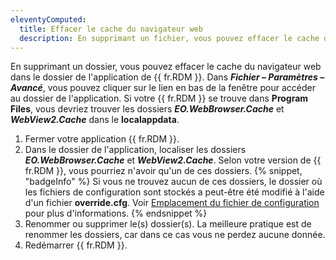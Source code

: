 ```yaml
---
eleventyComputed:
  title: Effacer le cache du navigateur web
  description: En supprimant un fichier, vous pouvez effacer le cache du navigateur web dans le dossier de l'application de {{ fr.RDM }}.
---
```

En supprimant un dossier, vous pouvez effacer le cache du navigateur web dans le dossier de l'application de {{ fr.RDM }}. Dans ***Fichier – Paramètres – Avancé***, vous pouvez cliquer sur le lien en bas de la fenêtre pour accéder au dossier de l'application. Si votre {{ fr.RDM }} se trouve dans **Program Files**, vous devriez trouver les dossiers ***EO.WebBrowser.Cache*** et ***WebView2.Cache*** dans le **localappdata**.

1. Fermer votre application {{ fr.RDM }}.
1. Dans le dossier de l'application, localiser les dossiers ***EO.WebBrowser.Cache*** et ***WebView2.Cache***. Selon votre version de {{ fr.RDM }}, vous pourriez n'avoir qu'un de ces dossiers.
   {% snippet, "badgeInfo" %}
   Si vous ne trouvez aucun de ces dossiers, le dossier où les fichiers de configuration sont stockés a peut-être été modifié à l'aide d'un fichier **override.cfg**. Voir [Emplacement du fichier de configuration](/rdm/windows/installation/client/configuration-file-location/#override-the-default-path) pour plus d'informations.
   {% endsnippet %}
1. Renommer ou supprimer le(s) dossier(s). La meilleure pratique est de renommer les dossiers, car dans ce cas vous ne perdez aucune donnée.
1. Redémarrer {{ fr.RDM }}.
